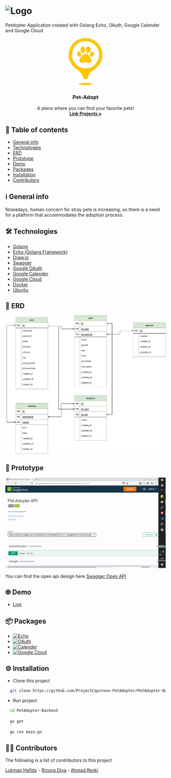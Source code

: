 
# ![Logo](https://storage.googleapis.com/be10-petdopter/petdopter/logo/text-logo-petdopter.png)

Petdopter Application created with Golang Echo, OAuth, Google Calender and Google Cloud
<div align="center">
  <a href="https://github.com/ProjectCapstone-PetAdopter/PetAdopter-Backend">
    <img src="readme/logo.png" alt="Logo" width="150" height="150">
  </a>

  <h3 align="center">Pet-Adopt</h3>

  <p align="center">
     A place where you can find your favorite pets!
    <br />
    <a href="https://github.com/ProjectCapstone-PetAdopter/PetAdopter-Backend"><strong>Link Projects »</strong></a>
    <br />
  </p>
</div>


## 📜 Table of contents


* [General info](#ℹ️-general-info)
* [Technologies](#%EF%B8%8F-technologies)
* [ERD](#-erd)
* [Prototype](#-prototype)
* [Demo](#-demo)
* [Packages](#-packages)
* [Installation](#%EF%B8%8F-installation)
* [Contributors](#-contributors)
## ℹ️ General info

Nowadays, human concern for stray pets is increasing, so there is a need for a platform that accommodates the adoption process.

## 🛠️ Technologies

- [Golang](https://go.dev)
- [Echo (Golang Framework)](https://echo.labstack.com)
- [Draw.io](/readme/erd.png)
- [Swagger](https://app.swaggerhub.com/apis-docs/Capstone-tim1/PetAdopter-tim1/1.0.0)
- [Google OAuth](https://google.com)
- [Google Calender](https://google.com)
- [Google Cloud](https://google.com)
- [Docker](https://www.docker.com/get-started)
- [Ubuntu](https://ubuntu.com/download)

[forks-shield]: 	https://img.shields.io/github/forks/ProjectCapstone-PetAdopter/PetAdopter-Backend

[Forks-url]: https://google.com
[Stars-url]: https://google.com

[Stars-shield]: 	https://img.shields.io/github/stars/ProjectCapstone-PetAdopter/PetAdopter-Backend

## 📱 ERD

<p align="center">
<img src="readme/erd.png" alt="erd">
</p>


## 📱 Prototype

<p align="center">
<img src="readme/swagger.gif" >
</p>

You can find the open api design here
[Swagger Open API](https://app.swaggerhub.com/apis-docs/Capstone-tim1/PetAdopter-tim1/1.0.0)

## 🌐 Demo

- [Live](https://golangprojectku.site/)


## 📦 Packages

- [![Echo]][Echo-url]
- [![OAuth]][OAuth-url]
- [![Calender]][Calender-url]
- [![Google Cloud]][cgp-url]

## ⚙️ Installation

- Clone this project

```bash
  git clone https://github.com/ProjectCapstone-PetAdopter/PetAdopter-Backend.git
```
- Run project
```bash
  cd PetAdopter-Backend

  go get

  go run main.go
```
## 🧑‍💻 Contributors

The following is a list of contributors to this project

[Lukman Hafidz](https://github.com/lukmanhafidz) - [Rizuna Diva](https://github.com/rizunadiva) - [Ahmad Reski](https://github.com/reski-id)




[forks-shield]: 	https://img.shields.io/github/forks/ProjectCapstone-PetAdopter/PetAdopter-Backend

[Forks-url]: https://google.com
[Stars-url]: https://google.com

[Stars-shield]: 	https://img.shields.io/github/stars/ProjectCapstone-PetAdopter/PetAdopter-Backend

[Golang]: https://img.shields.io/badge/Golang-Golang-9cf
[Golang-url]: https://go.dev/

[Echo]: https://img.shields.io/badge/Golang-Echo-9cf
[Echo-url]: https://echo.labstack.com/

[Swagger]: https://img.shields.io/badge/SwaggerHub-OpenApi-success
[Swagger-url]: https://app.swaggerhub.com/apis-docs/Capstone-tim1/PetAdopter-tim1/1.0.0

[Draw.io]: https://img.shields.io/badge/Draw.io-ERD-red
[Draw-url]: /readme/erd.png

[OAuth]: https://img.shields.io/badge/OAuth-Google-informational
[OAuth-url]: https://google.com

[Calender]: https://img.shields.io/badge/Calender-Google-blue
[Calender-url]: https://google.com

[Google Cloud]: https://img.shields.io/badge/Google%20Cloud-Google-informational
[cgp-url]: https://google.com

[Docker]: https://img.shields.io/badge/Virtualization-Docker-blue
[Docker-url]: https://www.docker.com/get-started/

[Ubuntu]: https://img.shields.io/badge/Linux-Ubuntu-critical
[Ubuntu-url]: https://ubuntu.com/download
